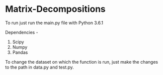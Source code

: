 # Matrix-Decompositions

To run just run the main.py file with Python 3.6.1

Dependencies -
1) Scipy
2) Numpy
3) Pandas

To change the dataset on which the function is run, just make the changes to the path in data.py and test.py.

